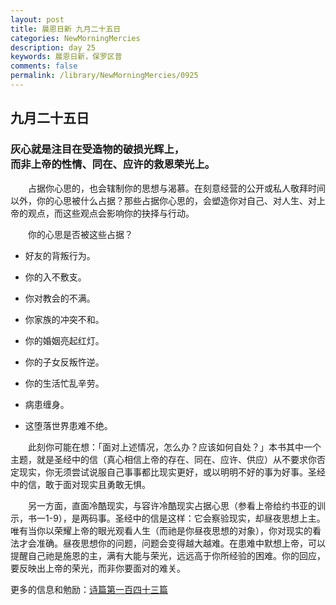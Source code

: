 ```yaml
---
layout: post
title: 晨恩日新 九月二十五日
categories: NewMorningMercies
description: day 25
keywords: 晨恩日新，保罗区普
comments: false
permalink: /library/NewMorningMercies/0925
---
```


## 九月二十五日

### 灰心就是注目在受造物的破损光辉上， <br> 而非上帝的性情、同在、应许的救恩荣光上。

&emsp;&emsp;占据你心思的，也会辖制你的思想与渴慕。在刻意经营的公开或私人敬拜时间以外，你的心思被什么占据？那些占据你心思的，会塑造你对自己、对人生、对上帝的观点，而这些观点会影响你的抉择与行动。

&emsp;&emsp;你的心思是否被这些占据？

* 好友的背叛行为。

* 你的入不敷支。

* 你对教会的不满。

* 你家族的冲突不和。

* 你的婚姻亮起红灯。

* 你的子女反叛忤逆。

* 你的生活忙乱辛劳。

* 病患缠身。

* 这堕落世界患难不绝。

&emsp;&emsp;此刻你可能在想：「面对上述情况，怎么办？应该如何自处？」本书其中一个主题，就是圣经中的信（真心相信上帝的存在、同在、应许、供应）从不要求你否定现实，你无须尝试说服自己事事都比现实更好，或以明明不好的事为好事。圣经中的信，敢于面对现实且勇敢无惧。

&emsp;&emsp;另一方面，直面冷酷现实，与容许冷酷现实占据心思（参看上帝给约书亚的训示，书一1-9），是两码事。圣经中的信是这样：它会察验现实，却昼夜思想上主。唯有当你以荣耀上帝的眼光观看人生（而祂是你昼夜思想的对象），你对现实的看法才会准确。昼夜思想你的问题，问题会变得越大越难。在患难中默想上帝，可以提醒自己祂是施恩的主，满有大能与荣光，远远高于你所经验的困难。你的回应，要反映出上帝的荣光，而非你要面对的难关。

更多的信息和勉励：[诗篇第一百四十三篇]()
